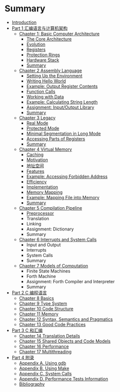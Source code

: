 # Summary

* [Introduction](README.md)
* [Part 1 汇编语言与计算机架构](part1.md)
  * [Chapter 1: Basic Computer Architecture](part1/basic-computer-architecture.md)
    * [The Core Architecture](part1/basic-computer-architecture/the-core-architecture.md)
    * [Evolution](part1/basic-computer-architecture/evolution.md)
    * [Registers](part1/basic-computer-architecture/registers.md)
    * [Protection Rings](part1/basic-computer-architecture/protection-rings.md)
    * [Hardware Stack](part1/basic-computer-architecture/hardware-stack.md)
    * [Summary](part1/basic-computer-architecture/summary.md)
  * [Chapter 2 Assembly Language](part1/assembly-language.md)
    * [Setting Up the Environment](part1/assembly-language/setting-up-the-environment.md)
    * [Writing Hello World](part1/assembly-language/writing-hello-world.md)
    * [Example: Output Register Contents](part1/assembly-language/example-output-register-contents.md)
    * [Function Calls](part1/assembly-language/function-calls.md)
    * [Working with Data](part1/assembly-language/working-with-data.md)
    * [Example: Calculating String Length](part1/assembly-language/example-calculating-string-length.md)
    * [Assignment: Input/Output Library](part1/assembly-language/assignment-inputoutput-library.md)
    * [Summary](part1/assembly-language/summary.md)
  * [Chapter 3 Legacy](part1/legacy.md)
    * [Real Mode](part1/legacy/real-mode.md)
    * [Protected Mode](part1/legacy/protected-mode.md)
    * [Minimal Segmentation in Long Mode](part1/legacy/minimal-segmentation-in-long-mode.md)
    * [Accessing Parts of Registers](part1/legacy/accessing-parts-of-registers.md)
    * [Summary](part1/legacy/summary.md)
  * [Chapter 4 Virtual Memory](part1/virtual-memory.md)
    * [Caching](part1/virtual-memory/caching.md)
    * [Motivation](part1/virtual-memory/motivation.md)
    * [地址空间](part1/virtual-memory/address-spaces.md)
    * [Features](part1/virtual-memory/features.md)
    * [Example: Accessing Forbidden Address](part1/virtual-memory/example-accessing-forbidden-address.md)
    * [Efficiency](part1/virtual-memory/efficiency.md)
    * [Implementation](part1/virtual-memory/implementation.md)
    * [Memory Mapping](part1/virtual-memory/memory-mapping.md)
    * [Example: Mapping File into Memory](part1/virtual-memory/example-mapping-file-into-memory.md)
    * [Summary](part1/virtual-memory/summary.md)
  * [Chapter 5 Compilation Pipeline](part1/compilation-pipeline.md)
    * [Preprocessor](part1/compilation-pipeline/preprocessor.md)
    * Translation
    * Linking
    * Assignment: Dictionary
    * Summary
  * [Chapter 6 Interrupts and System Calls](part1/interrupts-and-system-calls.md)
    * Input and Output
    * Interrupts
    * System Calls
    * Summary
  * [Chapter 7 Models of Computation](part1/models-of-computation.md)
    * Finite State Machines
    * Forth Machine
    * Assignment: Forth Compiler and Interpreter
    * Summary
* [Part 2 C 编程语言](part2.md)
  * [Chapter 8 Basics](part2/basics.md)
  * [Chapter 9 Type System](part2/type-system.md)
  * [Chapter 10 Code Structure](part2/code-structure.md)
  * [Chapter 11 Memory](part2/memory.md)
  * [Chapter 12 Syntax, Semantics and Pragmatics](part2/syntax-semantics-and-pragmatics.md)
  * [Chapter 13 Good Code Practices](part2/good-code-practices.md)
* [Part 3 C 和汇编](part3.md)
  * [Chapter 14 Translation Details](part3/translation-details.md)
  * [Chapter 15 Shared Objects and Code Models](part3/shared-objects-and-code-models.md)
  * [Chapter 16 Performance](part3/performance.md)
  * [Chapter 17 Multithreading](part3/multithreading.md)
* [Part 4 附录](part4.md)
  * [Appendix A. Using gdb](part4/appendix-a-using-gdb.md)
  * [Appendix B. Using Make](part4/appendix-b-using-make.md)
  * [Appendix C. System Calls](part4/appendix-c-system-calls.md)
  * [Appendix D. Performance Tests Information](part4/appendix-d-performance-tests-information.md)
  * [Bibliography](part4/bibliography.md)

